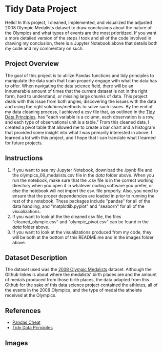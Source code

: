 # Tidy Data Project
Hello! In this project, I cleaned, implemented, and visualized the adjusted 2008 Olympic Medalists dataset to draw conclusions about the nature of the Olympics and what types of events are the most prioritized. If you want a more detailed version of the steps I took and all of the code involved in drawing my conclusion, there is a Jupyter Notebook above that details both my code and my commentary on such. 

## Project Overview
The goal of this project is to utilize Pandas functions and tidy principles to manipulate the data such that I can properly engage with what the data has to offer. When navigating the data science field, there will be an innumerable amount of times that the current dataset is not in the right form, hard to understand, or missing large chunks of data. This project deals with this issue from both angles; discovering the issues with the data and using the right solutions/methods to solve such issues. By the end of my data cleaning process, I achieved a csv file that, as outlined in the [Tidy Data Principles](https://vita.had.co.nz/papers/tidy-data.pdf), has "each variable is a column, each observation is a row, and each type of observational unit is a table." From this cleaned data, I created a pivot table that allowed me to create a bar chart and a histogram that provided some insight into what I was primarily interested in above. I learned a lot with this project, and I hope that I can translate what I learned for future projects. 

## Instructions
1. If you want to see my Jupyter Notebook, download the .ipynb file and the olympics_06_medalists.csv file in the *data* folder above. When you run the notebook, make sure that the .csv file is in the correct working directory when you open it in whatever coding software you prefer, or else the notebook will not import the csv. file properly. Also, you need to ensure that the proper dependencies are loaded in prior to running the rest of the notebook. These packages include "pandas" for all of the data handling, and "matplotlib.pyplot" and "seaborn" for all of the visualizations. 
2. If you want to look at the the cleaned csv file, the files "cleaned_olympic.csv" and "olympic_pivot.csv" can be found in the *data* folder above. 
3. If you want to look at the visualizations produced from my code, they will be both at the bottom of this README.me and in the images folder above. 

## Dataset Description
The dataset used was the [2008 Olympic Medalists](https://edjnet.github.io/OlympicsGoNUTS/2008/) dataset. Although the Github linkes is about where the medalists' birth places are and the amount of medals produced from those birth places, the data adapted from this Github for the sake of this data science project contained the athletes, all of the events in the 2008 Olympics, and the type of medal the athelete received at the Olympics. 

## References 
- [Pandas Cheat](https://pandas.pydata.org/Pandas_Cheat_Sheet.pdf)
- [Tidy Data Principles](https://vita.had.co.nz/papers/tidy-data.pdf)

## Images

